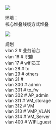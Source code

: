 ![](media/51f696b3e5523d8238d10c50091eb4b3.wmf)

环境：  
核心堆叠线缆方式堆叠

![](media/2ec48d349d15d9289881ddb4b70e6613.wmf)

规划  
vlan 2 \# 业务前台  
vlan 16 \# 职能  
vlan 17 \# wifi员工  
vlan 28 \# tc  
vlan 29 \# others  
vlan 31 \#  
vlan 300 \# admin  
vlan 301 \# to_fw  
vlan 302 \# AP_admin  
vlan 311 \# VM_storage  
vlan 312 \# VM  
vlan 313 \# VMP_VLAN  
vlan 314 \# VM_Server  
vlan 400 \# WIFI_guest
